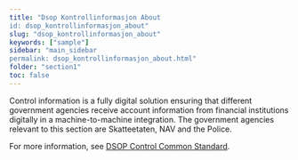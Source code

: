 ```yaml
---
title: "Dsop Kontrollinformasjon About
id: dsop_kontrollinformasjon_about"
slug: "dsop_kontrollinformasjon_about"
keywords: ["sample"]
sidebar: "main_sidebar
permalink: dsop_kontrollinformasjon_about.html"
folder: "section1"
toc: false
---
```


Control information is a fully digital solution ensuring that different government agencies receive account
information from financial institutions digitally in a machine-to-machine integration. The government agencies relevant
to this section are Skatteetaten, NAV and the Police.

For more information, see [DSOP Control Common Standard](https://dokumentasjon.dsop.no/dsop_kontroll_om.html).

